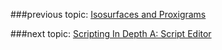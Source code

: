 ###previous topic: [Isosurfaces and Proxigrams](docs/Isosurfaces.md)

###next topic: [Scripting In Depth A: Script Editor](docs/ScriptEditor.md)
